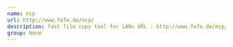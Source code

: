 ```yaml
---
name: ncp
url: http://www.fefe.de/ncp/
description: fast file copy tool for LANs URL : http://www.fefe.de/ncp/ Groups : None
group: None
---
```


